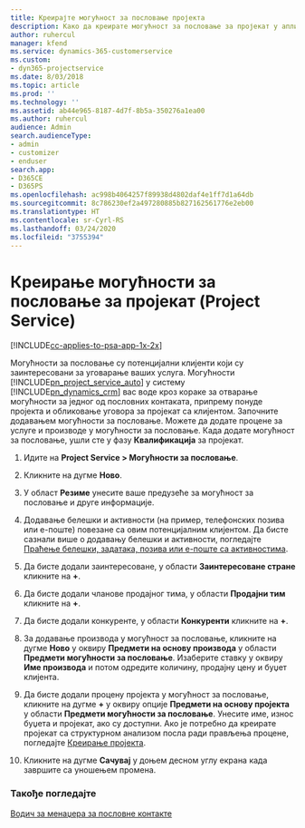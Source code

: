 ```yaml
---
title: Креирајте могућност за пословање пројекта
description: Како да креирате могућност за пословање за пројекат у апликацији Project Service
author: ruhercul
manager: kfend
ms.service: dynamics-365-customerservice
ms.custom:
- dyn365-projectservice
ms.date: 8/03/2018
ms.topic: article
ms.prod: ''
ms.technology: ''
ms.assetid: ab44e965-8187-4d7f-8b5a-350276a1ea00
ms.author: ruhercul
audience: Admin
search.audienceType:
- admin
- customizer
- enduser
search.app:
- D365CE
- D365PS
ms.openlocfilehash: ac998b4064257f89938d4802daf4e1ff7d1a64db
ms.sourcegitcommit: 8c786230ef2a497280885b827162561776e2eb00
ms.translationtype: HT
ms.contentlocale: sr-Cyrl-RS
ms.lasthandoff: 03/24/2020
ms.locfileid: "3755394"
---
```

# <a name="create-a-project-opportunity-project-service"></a>Креирање могућности за пословање за пројекат (Project Service)

[!INCLUDE[cc-applies-to-psa-app-1x-2x](../includes/cc-applies-to-psa-app-1x-2x.md)]

Могућности за пословање су потенцијални клијенти који су заинтересовани за уговарање ваших услуга. Могућности [!INCLUDE[pn_project_service_auto](../includes/pn-project-service-auto.md)] у систему [!INCLUDE[pn_dynamics_crm](../includes/pn-dynamics-crm.md)] вас воде кроз кораке за отварање могућности за једног од пословних контаката, припрему понуде пројекта и обликовање уговора за пројекат са клијентом. Започните додавањем могућности за пословање. Можете да додате процене за услуге и производе у могућности за пословање. Када додате могућност за пословање, ушли сте у фазу **Квалификација** за пројекат.  
  
1.  Идите на **Project Service > Могућности за пословање**.  
  
2.  Кликните на дугме **Ново**.  
  
3.  У област **Резиме** унесите ваше предузеће за могућност за пословање и друге информације.  
  
4.  Додавање белешки и активности (на пример, телефонских позива или е-поште) повезане са овим потенцијалним клијентом. Да бисте сазнали више о додавању белешки и активности, погледајте [Праћење белешки, задатака, позива или е-поште са активностима](../basics/work-with-activities.md).  
  
5.  Да бисте додали заинтересоване, у области **Заинтересоване стране** кликните на **+**.  
  
6.  Да бисте додали чланове продајног тима, у области **Продајни тим** кликните на **+**.  
  
7.  Да бисте додали конкуренте, у области **Конкуренти** кликните на **+**.  
  
8.  За додавање производа у могућност за пословање, кликните на дугме **Ново** у оквиру **Предмети на основу производа** у области **Предмети могућности за пословање**. Изаберите ставку у оквиру **Име производа** и потом одредите количину, продајну цену и буџет клијента.  
  
9. Да бисте додали процену пројекта у могућност за пословање, кликните на дугме **+** у оквиру опције **Предмети на основу пројекта** у области **Предмети могућности за пословање**. Унесите име, износ буџета и пројекат, ако су доступни. Ако је потребно да креирате пројекат са структурном анализом посла ради прављења процене, погледајте [Креирање пројекта](../project-service/create-project.md).  
  
10. Кликните на дугме **Сачувај** у доњем десном углу екрана када завршите са уношењем промена.  
  
### <a name="see-also"></a>Такође погледајте  
 [Водич за менаџера за пословне контакте](../project-service/account-manager-guide.md)
